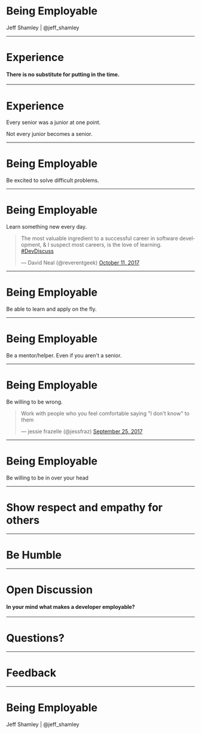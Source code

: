 
# Being Employable

Jeff Shamley | @jeff_shamley

---

# Experience

#### There is no substitute for putting in the time.
<!-- .element: class="fragment" -->

___

# Experience

Every senior was a junior at one point.

Not every junior becomes a senior.
<!-- .element: class="fragment" -->

---

# Being Employable

Be excited to solve difficult problems.
___

# Being Employable

Learn something new every day.

<blockquote class="twitter-tweet" data-lang="en"><p lang="en" dir="ltr">The most valuable ingredient to a successful career in software development, &amp; I suspect most careers, is the love of learning. <a href="https://twitter.com/hashtag/DevDiscuss?src=hash&amp;ref_src=twsrc%5Etfw">#DevDiscuss</a></p>&mdash; David Neal (@reverentgeek) <a href="https://twitter.com/reverentgeek/status/917922916595130369?ref_src=twsrc%5Etfw">October 11, 2017</a></blockquote><script async src="https://platform.twitter.com/widgets.js" charset="utf-8"></script>
<!-- .element: class="fragment" -->

___

# Being Employable

Be able to learn and apply on the fly.
___

# Being Employable

Be a mentor/helper. Even if you aren't a senior.
___

# Being Employable

Be willing to be wrong.

<blockquote class="twitter-tweet" data-lang="en"><p lang="en" dir="ltr">Work with people who you feel comfortable saying &quot;I don&#39;t know&quot; to them</p>&mdash; jessie frazelle (@jessfraz) <a href="https://twitter.com/jessfraz/status/912409382083842051?ref_src=twsrc%5Etfw">September 25, 2017</a></blockquote><script async src="https://platform.twitter.com/widgets.js" charset="utf-8"></script>
<!-- .element: class="fragment" -->

___

# Being Employable

Be willing to be in over your head
___

# Show respect and empathy for others

---

# Be Humble

---

# Open Discussion

#### In your mind what makes a developer employable?
<!-- .element: class="fragment" -->

---

# Questions?

---

# Feedback

---

# Being Employable

Jeff Shamley | @jeff_shamley